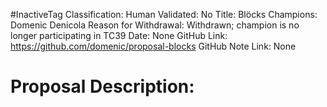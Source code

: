 #InactiveTag
Classification:
Human Validated: No
Title: Blöcks
Champions: Domenic Denicola
Reason for Withdrawal: Withdrawn; champion is no longer participating in TC39
Date: None
GitHub Link: https://github.com/domenic/proposal-blocks
GitHub Note Link: None

# Proposal Description:

